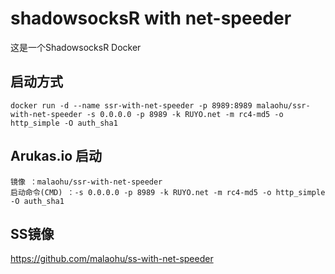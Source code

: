 # shadowsocksR with net-speeder
这是一个ShadowsocksR Docker
## 启动方式

```
docker run -d --name ssr-with-net-speeder -p 8989:8989 malaohu/ssr-with-net-speeder -s 0.0.0.0 -p 8989 -k RUYO.net -m rc4-md5 -o http_simple -O auth_sha1

```


## Arukas.io 启动

```
镜像 ：malaohu/ssr-with-net-speeder
启动命令(CMD) ：-s 0.0.0.0 -p 8989 -k RUYO.net -m rc4-md5 -o http_simple -O auth_sha1
```



## SS镜像
https://github.com/malaohu/ss-with-net-speeder
